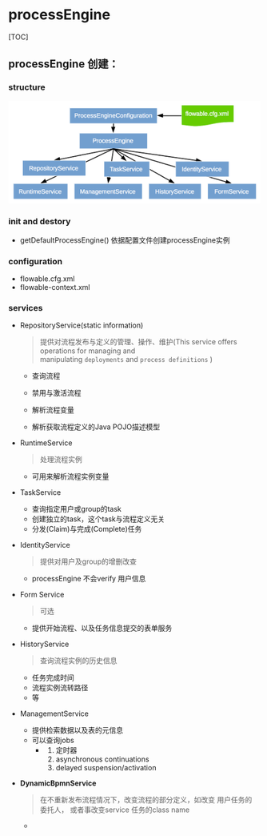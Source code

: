 # processEngine

[TOC]



## processEngine 创建：

### structure



![api.services](./images/api.services.png) 

### init and destory

- getDefaultProcessEngine()  依据配置文件创建processEngine实例



### configuration

- flowable.cfg.xml 
- flowable-context.xml 

### services

- RepositoryService(static information)

  > 提供对流程发布与定义的管理、操作、维护(This service offers operations for managing and manipulating `deployments` and `process definitions` )

  - 查询流程

  - 禁用与激活流程

  - 解析流程变量

  - 解析获取流程定义的Java POJO描述模型

- RuntimeService

  > 处理流程实例

  - 可用来解析流程实例变量

- TaskService

  - 查询指定用户或group的task
  - 创建独立的task，这个task与流程定义无关
  - 分发(Claim)与完成(Complete)任务

- IdentityService

  > 提供对用户及group的增删改查

  - processEngine 不会verify 用户信息

- Form Service

  > 可选

  - 提供开始流程、以及任务信息提交的表单服务

- HistoryService

  > 查询流程实例的历史信息

  - 任务完成时间
  - 流程实例流转路径
  - 等

- ManagementService

  > 

  - 提供检索数据以及表的元信息
  - 可以查询jobs
    - 1. 定时器
      2. asynchronous continuations 
      3. delayed suspension/activation 

- **DynamicBpmnService**  

  >在不重新发布流程情况下，改变流程的部分定义，如改变 用户任务的 委托人， 或者事改变service 任务的class name

  - 

  

